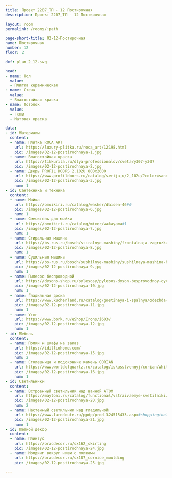 ```yaml
---
title: Проект 2207_ТП - 12 Постирочная
description: Проект 2207_ТП - 12 Постирочная

layout: room
permalink: /rooms/:path

page-short-title: 02-12-Постирочная
name: Постирочная
number: 12
floor: 2

dxf: plan_2_12.svg

head:
- name: Пол
  value:
  - Плитка керамическая
- name: Стены
  value:
  - Влагостойкая краска
- name: Потолок
  value:
  - ГКЛВ
  - Матовая краска

data:
- id: Материалы
  content:
  - name: Плитка ROCA ART
    url: https://luxury-plitka.ru/roca_art/12198.html
    pic: /images/02-12-postirochnaya-1.jpg
  - name: Влагостойкая краска 
    url: https://tikkurila.ru/dlya-professionalov/cveta/y307-y307
    pic: /images/02-12-postirochnaya-2.jpg
  - name: Дверь PROFIL DOORS 2.102U 800x2000
    url: https://www.profildoors.ru/catalog/serija_u/2_102u/?color=sand&glass=
    pic: /images/02-12-postirochnaya-3.jpg
    num: 1
- id: Сантехника и техника
  content:
  - name: Мойка
    url: https://omoikiri.ru/catalog/washer/daisen-46#0
    pic: /images/02-12-postirochnaya-6.jpg
    num: 1
  - name: Смеситель для мойки
    url: https://omoikiri.ru/catalog/mixer/wakayama#1
    pic: /images/02-12-postirochnaya-7.jpg
    num: 1
  - name: Стиральная машина
    url: https://bs-rus.ru/bosch/stiralnye-mashiny/frontalnaja-zagruzka/stiralnaya-mashina-bosch-waj20170me.html
    pic: /images/02-12-postirochnaya-8.jpg
    num: 1
  - name: Сушильная машина
    url: https://bs-rus.ru/bosch/sushilnye-mashiny/sushilnaya-mashina-bosch-wtn85423me.html
    pic: /images/02-12-postirochnaya-9.jpg
    num: 1
  - name: Пылесос беспроводной
    url: https://dysons-shop.ru/pylesosy/pylesos-dyson-besprovodnoy-cyclone-parquet-v10-seryy.html
    pic: /images/02-12-postirochnaya-10.jpg
    num: 1
  - name: Гладильная доска
    url: https://www.kuchenland.ru/catalog/gostinaya-i-spalnya/odezhda-obuv-aksessuary/ukhod-za-odezhdoy-i-obuvyu/gladilnaya-doska-38x122-sm-metall-khlopok-temno-seraya-compact-black/
    pic: /images/02-12-postirochnaya-11.jpg
    num: 1
  - name: Утюг
    url: https://www.bork.ru/eShop/Irons/i603/
    pic: /images/02-12-postirochnaya-12.jpg
    num: 1
- id: Мебель
  content:
  - name: Полки и шкафы на заказ
    url: https://idilliohome.com/
    pic: /images/02-12-postirochnaya-15.jpg
    num: 2
  - name: Столешница и подоконник камень CORIAN
    url: https://www.worldofquartz.ru/catalog/iskusstvennyj/corian/whitecap/
    pic: /images/02-12-postirochnaya-16.jpg
    num: 1
- id: Светильники
  content:
  - name: Встроенный светильник над ванной ATOM
    url: https://maytoni.ru/catalog/functional/vstraivaemye-svetilniki/dl024-2-02w/
    pic: /images/02-12-postirochnaya-20.jpg
    num: 2
  - name: Настенный светильник над гладильной
    url: https://www.laredoute.ru/ppdp/prod-324515433.aspx#shoppingtool=treestructureguidednavigation
    pic: /images/02-12-postirochnaya-21.jpg
    num: 1
- id: Лепной декор
  content:
  - name: Плинтус
    url: https://oracdecor.ru/sx162_skirting
    pic: /images/02-12-postirochnaya-24.jpg
  - name: Молдинг вокруг ниши с полками
    url: https://oracdecor.ru/sx187_cornice_moulding
    pic: /images/02-12-postirochnaya-25.jpg

---
```

